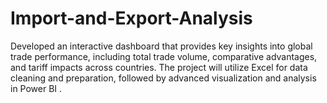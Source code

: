 # Import-and-Export-Analysis
Developed an interactive dashboard that provides key insights into global trade  performance, including total trade volume, comparative advantages, and tariff impacts  across countries. The project will utilize Excel for data cleaning and preparation,  followed by advanced visualization and analysis in Power BI . 
